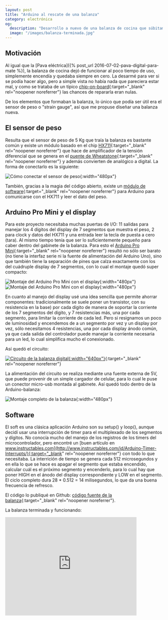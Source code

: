 ```yaml
---
layout: post
title: "Arduino al rescate de una balanza"
category: electrónica
og:
  description: "Desarrollo a nuevo de una balanza de cocina que súbitamente dejó de funcionar"
  image: "/images/balanza-terminada.jpg"
---
```


## Motivación

Al igual que la [Pava eléctrica]({% post_url 2016-07-02-pava-digital-para-mate %}), la balanza de cocina
dejó de funcionar al poco tiempo de uso, simplemente encendía y quedaba siempre en cero. La desarmé
para ver si se podía hacer algo, pero a simple vista no había nada que pareciera estar mal, y como se trataba de
un típico [chip-on-board](https://en.wikipedia.org/wiki/Electronic_packaging#/media/File:Famicom_clone_PCB.jpg){:target="_blank" rel="noopener noreferrer"} las chances de repararla eran nulas.

De los elementos que formaban la balanza, lo único que podía ser útil era el sensor de peso o "strain gauge",
así que me propuse diseñar una balanza nueva.

## El sensor de peso

Resulta que el sensor de peso de 5 Kg que traía la balanza es bastante común y existe un módulo basado en el chip
[HX711](https://cdn.sparkfun.com/datasheets/Sensors/ForceFlex/hx711_english.pdf){:target="_blank" rel="noopener noreferrer"}
que hace de amplificador de la tensión diferencial que se genera en el [puente de Wheatstone](https://es.wikipedia.org/wiki/Puente_de_Wheatstone){:target="_blank" rel="noopener noreferrer"}
y además convierten de analógico a digital. La forma de conectarlo es la siguiente:

![Cómo conectar el sensor de peso](../images/sensor_de_peso.png){:width="480px"}

También, gracias a la magia del código abierto, existe un [módulo de software](https://github.com/bogde/HX711){:target="_blank" rel="noopener noreferrer"} para Arduino para comunicarse
con el HX711 y leer el dato del peso.

## Arduino Pro Mini y el display

Para este proyecto necesitaba muchas puertas de I/O: 11 salidas para manejar los 4 dígitos del display de 7
segmentos que muestra el peso, 2 para clock y datos del HX711 y una entrada leer la tecla de puesta a cero (tara).
Al mismo tiempo tenía que ser lo suficientemente pequeño para caber dentro del gabinete de la balanza. Para esto
el [Arduino Pro Mini](https://www.arduino.cc/en/Main/ArduinoBoardProMini){:target="_blank" rel="noopener noreferrer"}
resultó no sólo ser barato (no tiene la interfaz serie ni la fuente de alimentación del Arduino Uno), sino que también
tiene la separación de pines que calza exactamente con los del cuádruple display de 7 segmentos, con lo cual el montaje
quedó super compacto:

![Montaje del Arduino Pro Mini con el display](../images/montaje_display0.jpg){:width="480px"}
![Montaje del Arduino Pro Mini con el display](../images/montaje_display.jpg){:width="480px"}

En cuanto al manejo del display usé una idea sencilla que permite ahorrar componentes: tradicionalmente se suele
poner un transistor, con su resistencia en la base) por cada dígito de manera de soportar la corriente de los 7 segmentos del dígito, y 7 resistencias más, una por cada segmento, para limitar la corriente de cada led. Pero si resignamos un poco de luminosidad y encendemos de a un segmento por vez y un display por vez, sólo necesitamos 4 resistencias, una por cada display ánodo común, ya que cada salida del controlador puede manejar la corriente necesaria para un led, lo cual simplifica mucho el conexionado.

Así quedó el circuito:

[![Circuito de la balanza digital](../images/balanza-schematic.png){:width="640px"}](https://easyeda.com/jschwindt/Balanza_Digital-c0TN5nFzR){:target="_blank" rel="noopener noreferrer"}

La alimentación del circuito se realiza mediante una fuente externa de 5V, que puede provenir de un simple cargador de celular, para lo cual le puse un conector micro-usb montada al gabinete. Así quedó todo dentro de la Arduino-balanza:

![Montaje completo de la balanza](../images/montaje_completo.jpg){:width="480px"}

## Software

El soft es una clásica aplicación Arduino son su setup() y loop(), aunque decidí usar una interrupción
de timer para el multiplexado de los segmentos y dígitos. No conocía mucho del manejo de los registros
de los timers del microcontrolador, pero encontré un [buen artículo en www.instructables.com](http://www.instructables.com/id/Arduino-Timer-Interrupts/){:target="_blank" rel="noopener noreferrer"} con todo lo que necesitaba. La interrición de tiempo se genera cada 512 microsegundos y en ella lo que se hace es apagar el segmento que estaba encendido, calcular cuál es el próximo segmento y encenderlo, para lo cual hay que poner HIGH
en el ánodo del display correspondiente y LOW en el segmento. El ciclo completo dura 28 * 0.512 = 14 milisegundos, lo
que da una buena frecuencia de refresco.

El código lo publiqué en Github: [código fuente de la balanza](https://github.com/jschwindt/BalanzaDigital/blob/master/Balanza.ino){:target="_blank" rel="noopener noreferrer"}.

La balanza terminada y funcionando:

<iframe width="420" height="315" src="https://www.youtube.com/embed/HvdiXwBKR9Q" frameborder="0" allowfullscreen></iframe>
